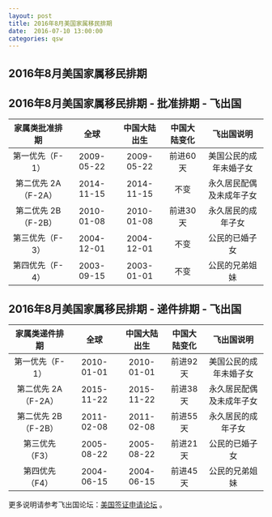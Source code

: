 ```yaml
---
layout: post
title: 2016年8月美国家属移民排期
date:  2016-07-10 13:00:00
categories: qsw
---
```


## 2016年8月美国家属移民排期

## 2016年8月美国家属移民排期 - 批准排期 - 飞出国

| 家属类批准排期 | 全球 | 中国大陆出生 | 中国大陆变化 | 飞出国说明 |
| :-: | :-: | :-: | :-: | :-: |
| 第一优先（F-1） | 2009-05-22 | 2009-05-22 | 前进60天 | 美国公民的成年未婚子女 |
| 第二优先 2A（F-2A） | 2014-11-15 | 2014-11-15 | 不变 | 永久居民配偶及未成年子女 |
| 第二优先 2B（F-2B） | 2010-01-08 | 2010-01-08 | 前进30天 | 永久居民的成年子女 |
| 第三优先（F-3） | 2004-12-01 | 2004-12-01 | 不变 | 公民的已婚子女 |
| 第四优先（F-4） | 2003-09-15 | 2003-01-01 | 不变 | 公民的兄弟姐妹 |

## 2016年8月美国家属移民排期 - 递件排期 - 飞出国

| 家属类递件排期 | 全球 | 中国大陆出生 | 中国大陆变化 | 飞出国说明 |
| :-: | :-: | :-: | :-: | :-: |
| 第一优先（F-1） | 2010-01-01 | 2010-01-01 | 前进92天 | 美国公民的成年未婚子女 |
| 第二优先 2A（F-2A） | 2015-11-22 | 2015-11-22 | 前进38天 | 永久居民配偶及未成年子女 |
| 第二优先 2B（F-2B） | 2011-02-08 | 2011-02-08 | 前进55天 | 永久居民的成年子女 |
| 第三优先（F3） | 2005-08-22 | 2005-08-22 | 前进21天 | 公民的已婚子女 |
| 第四优先（F4） | 2004-06-15 | 2004-06-15 | 前进45天 | 公民的兄弟姐妹 |

更多说明请参考飞出国论坛：<a href="http://bbs.fcgvisa.com/c/usavisa" target="blank">美国签证申请论坛</a> 。